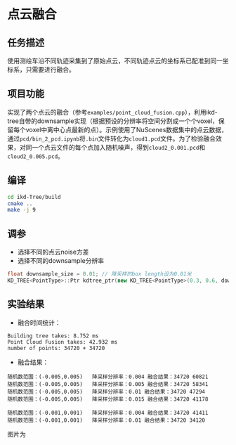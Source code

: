 # 点云融合
## 任务描述

使用测绘车沿不同轨迹采集到了原始点云，不同轨迹点云的坐标系已配准到同一坐标系，只需要进行融合。

## 项目功能

实现了两个点云的融合（参考`examples/point_cloud_fusion.cpp`），利用ikd-tree自带的downsample实现（根据预设的分辨率将空间分割成一个个voxel，保留每个voxel中离中心点最新的点）。示例使用了NuScenes数据集中的点云数据，通过`pcd/bin_2_pcd.ipynb`将`.bin`文件转化为`cloud1.pcd`文件。为了检验融合效果，对同一个点云文件的每个点加入随机噪声，得到`cloud2_0.001.pcd`和`cloud2_0.005.pcd`。

## 编译

```bash
cd ikd-Tree/build
cmake ..
make -j 9
```

## 调参

- 选择不同的点云noise方差
- 选择不同的downsample分辨率

```C++
float downsample_size = 0.01; // 降采样的box length设为0.01米
KD_TREE<PointType>::Ptr kdtree_ptr(new KD_TREE<PointType>(0.3, 0.6, downsample_size)); 
```

## 实验结果

- 融合时间统计：

```
Building tree takes: 8.752 ms
Point Cloud Fusion takes: 42.932 ms
number of points: 34720 + 34720
```

- 融合结果：

```
随机数范围：(-0.005,0.005)   降采样分辨率：0.004 融合结果：34720 60821
随机数范围：(-0.005,0.005)   降采样分辨率：0.005 融合结果：34720 58341
随机数范围：(-0.005,0.005)   降采样分辨率：0.01 融合结果：34720 47294
随机数范围：(-0.005,0.005)   降采样分辨率：0.015 融合结果：34720 41178

随机数范围：(-0.001,0.001)   降采样分辨率：0.004 融合结果：34720 41411
随机数范围：(-0.001,0.001)   降采样分辨率：0.01 融合结果：34720 34120
```

图片为
